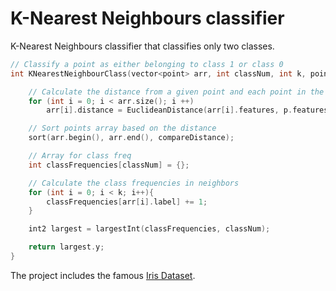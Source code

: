 # K-Nearest Neighbours classifier

K-Nearest Neighbours classifier that classifies only two classes.

```c++
// Classify a point as either belonging to class 1 or class 0
int KNearestNeighbourClass(vector<point> arr, int classNum, int k, point p){

    // Calculate the distance from a given point and each point in the dataset
    for (int i = 0; i < arr.size(); i ++)
        arr[i].distance = EuclideanDistance(arr[i].features, p.features);

    // Sort points array based on the distance
    sort(arr.begin(), arr.end(), compareDistance);

    // Array for class freq
    int classFrequencies[classNum] = {};

    // Calculate the class frequencies in neighbors
    for (int i = 0; i < k; i++){
        classFrequencies[arr[i].label] += 1;
    }

    int2 largest = largestInt(classFrequencies, classNum);

    return largest.y;
}
```
The project includes the famous [Iris Dataset](https://archive.ics.uci.edu/ml/datasets/Iris).

